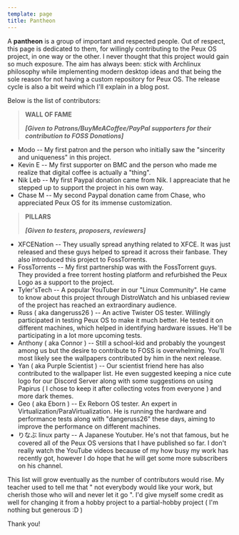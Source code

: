 ```yaml
---
template: page
title: Pantheon
---
```

A **pantheon** is a group of important and respected people. Out of respect, this page is dedicated to them, for willingly contributing to the Peux OS project, in one way or the other. I never thought that this project would gain so much exposure. The aim has always been: stick with Archlinux philosophy while implementing modern desktop ideas and that being the sole reason for not having a custom repository for Peux OS. The release cycle is also a bit weird which I'll explain in a blog post.

Below is the list of contributors:

> **WALL OF FAME**
>
> ***\[Given to Patrons/BuyMeACoffee/PayPal supporters for their contribution to FOSS Donations]***

*   Modo -- My first patron and the person who initially saw the "sincerity and uniqueness" in this project.
*   Kevin E -- My first supporter on BMC and the person who made me realize that digital coffee is actually a "thing".
*   Nik Leb -- My first Paypal donation came from Nik. I appreaciate that he stepped up to support the project in his own way.
*   Chase M -- My second Paypal donation came from Chase, who appreciated Peux OS for its immense customization.

> **PILLARS**
>
> ***\[Given to testers, proposers, reviewers]***

*   XFCENation -- They usually spread anything related to XFCE. It was just released and these guys helped to spread it across their fanbase. They also introduced this project to FossTorrents.
*   FossTorrents -- My first partnership was with the FossTorrent guys. They provided a free torrent hosting platform and refurbished the Peux Logo as a support to the project.
*   Tyler'sTech -- A popular YouTuber in our "Linux Community". He came to know about this project through DistroWatch and his unbiased review of the project has reached an extraordinary audience.
*   Russ ( aka dangeruss26 ) -- An active Twister OS tester.  Willingly participated in testing Peux OS to make it much better. He tested it on different machines, which helped in identifying hardware issues. He'll be participating in a lot more upcoming tests.
*   Anthony ( aka Connor ) -- Still a school-kid and probably the youngest among us but the desire to contribute to FOSS is overwhelming. You'll most likely see the wallpapers contributed by him in the next release.
*   Yan ( aka Purple Scientist ) -- Our scientist friend here has also contributed to the wallpaper list. He even suggested keeping a nice cute logo for our Discord Server along with some suggestions on using Papirus ( I chose to keep it after collecting votes from everyone ) and more dark themes.
*   Geo ( aka Eborn ) -- Ex Reborn OS tester. An expert in Virtualization/ParaVirtualization. He is running the hardware and performance tests along with "dangeruss26" these days, aiming to improve the performance on different machines.
*   りなぶ linux party -- A Japanese Youtuber. He's not that famous, but he covered all of the Peux OS versions that I have published so far. I don't really watch the YouTube videos because of my how busy my work has recently got, however I do hope that he will get some more subscribers on his channel.

This list will grow eventually as the number of contributors would rise. My teacher used to tell me that " not everybody would like your work, but cherish those who will and never let it go ". I'd give myself some credit as well for changing it from a hobby project to a partial-hobby project ( I'm nothing but generous :D )

Thank you!
